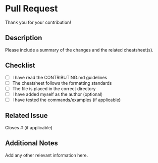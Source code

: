 # Pull Request

Thank you for your contribution!

## Description

Please include a summary of the changes and the related cheatsheet(s).

## Checklist

- [ ] I have read the CONTRIBUTING.md guidelines
- [ ] The cheatsheet follows the formatting standards
- [ ] The file is placed in the correct directory
- [ ] I have added myself as the author (optional)
- [ ] I have tested the commands/examples (if applicable)

## Related Issue

Closes # (if applicable)

## Additional Notes

Add any other relevant information here. 